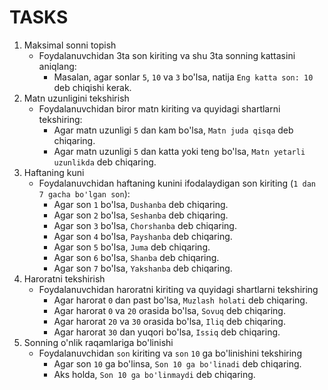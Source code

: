 # TASKS

1. Maksimal sonni topish
    - Foydalanuvchidan 3ta son kiriting va shu 3ta sonning kattasini aniqlang:
        - Masalan, agar sonlar `5`, `10` va `3` bo'lsa, natija `Eng katta son: 10` deb chiqishi kerak.
2. Matn uzunligini tekshirish
    - Foydalanuvchidan biror matn kiriting va quyidagi shartlarni tekshiring:
        - Agar matn uzunligi `5` dan kam bo'lsa, `Matn juda qisqa` deb chiqaring.
        - Agar matn uzunligi `5` dan katta yoki teng bo'lsa, `Matn yetarli uzunlikda` deb chiqaring.
3. Haftaning kuni
    - Foydalanuvchidan haftaning kunini ifodalaydigan son kiriting (`1 dan 7 gacha bo'lgan son`):
        - Agar son `1` bo'lsa, `Dushanba` deb chiqaring.
        - Agar son `2` bo'lsa, `Seshanba` deb chiqaring.
        - Agar son `3` bo'lsa, `Chorshanba` deb chiqaring.
        - Agar son `4` bo'lsa, `Payshanba` deb chiqaring.
        - Agar son `5` bo'lsa, `Juma` deb chiqaring.
        - Agar son `6` bo'lsa, `Shanba` deb chiqaring.
        - Agar son `7` bo'lsa, `Yakshanba` deb chiqaring.
4. Haroratni tekshirish
    - Foydalanuvchidan haroratni kiriting va quyidagi shartlarni tekshiring
        - Agar harorat `0` dan past bo'lsa, `Muzlash holati` deb chiqaring.
        - Agar harorat `0` va `20` orasida bo'lsa, `Sovuq` deb chiqaring.
        - Agar harorat `20` va `30` orasida bo'lsa, `Iliq` deb chiqaring.
        - Agar harorat `30` dan yuqori bo'lsa, `Issiq` deb chiqaring.
5. Sonning o'nlik raqamlariga bo'linishi
    - Foydalanuvchidan `son` kiriting va `son` `10` ga bo'linishini tekshiring
        - Agar son `10` ga bo'linsa, `Son 10 ga bo'linadi` deb chiqaring.
        - Aks holda, `Son 10 ga bo'linmaydi` deb chiqaring.
